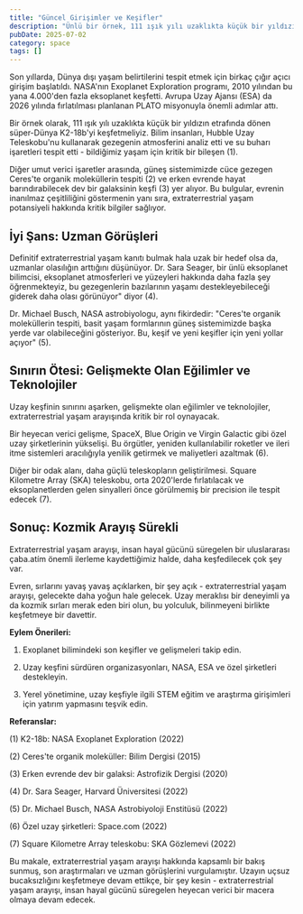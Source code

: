 ```yaml
---
title: "Güncel Girişimler ve Keşifler"
description: "Ünlü bir örnek, 111 ışık yılı uzaklıkta küçük bir yıldızın etrafında dönen süper-Dünya K2-18b'nin..."
pubDate: 2025-07-02
category: space
tags: []
---
```


Son yıllarda, Dünya dışı yaşam belirtilerini tespit etmek için birkaç çığır açıcı girişim başlatıldı. NASA'nın Exoplanet Exploration programı, 2010 yılından bu yana 4.000'den fazla eksoplanet keşfetti. Avrupa Uzay Ajansı (ESA) da 2026 yılında fırlatılması planlanan PLATO misyonuyla önemli adımlar attı.

Bir örnek olarak, 111 ışık yılı uzaklıkta küçük bir yıldızın etrafında dönen süper-Dünya K2-18b'yi keşfetmeliyiz. Bilim insanları, Hubble Uzay Teleskobu'nu kullanarak gezegenin atmosferini analiz etti ve su buharı işaretleri tespit etti - bildiğimiz yaşam için kritik bir bileşen (1).

Diğer umut verici işaretler arasında, güneş sistemimizde cüce gezegen Ceres'te organik moleküllerin tespiti (2) ve erken evrende hayat barındırabilecek dev bir galaksinin keşfi (3) yer alıyor. Bu bulgular, evrenin inanılmaz çeşitliliğini göstermenin yanı sıra, extraterrestrial yaşam potansiyeli hakkında kritik bilgiler sağlıyor.

## **İyi Şans: Uzman Görüşleri**

Definitif extraterrestrial yaşam kanıtı bulmak hala uzak bir hedef olsa da, uzmanlar olasılığın arttığını düşünüyor. Dr. Sara Seager, bir ünlü eksoplanet bilimcisi, eksoplanet atmosferleri ve yüzeyleri hakkında daha fazla şey öğrenmekteyiz, bu gezegenlerin bazılarının yaşamı destekleyebileceği giderek daha olası görünüyor" diyor (4).

Dr. Michael Busch, NASA astrobiyologu, aynı fikirdedir: "Ceres'te organik moleküllerin tespiti, basit yaşam formlarının güneş sistemimizde başka yerde var olabileceğini gösteriyor. Bu, keşif ve yeni keşifler için yeni yollar açıyor" (5).

## **Sınırın Ötesi: Gelişmekte Olan Eğilimler ve Teknolojiler**

Uzay keşfinin sınırını aşarken, gelişmekte olan eğilimler ve teknolojiler, extraterrestrial yaşam arayışında kritik bir rol oynayacak.

Bir heyecan verici gelişme, SpaceX, Blue Origin ve Virgin Galactic gibi özel uzay şirketlerinin yükselişi. Bu örgütler, yeniden kullanılabilir roketler ve ileri itme sistemleri aracılığıyla yenilik getirmek ve maliyetleri azaltmak (6).

Diğer bir odak alanı, daha güçlü teleskopların geliştirilmesi. Square Kilometre Array (SKA) teleskobu, orta 2020'lerde fırlatılacak ve eksoplanetlerden gelen sinyalleri önce görülmemiş bir precision ile tespit edecek (7).

## **Sonuç: Kozmik Arayış Sürekli**

Extraterrestrial yaşam arayışı, insan hayal gücünü süregelen bir uluslararası çaba.atím önemli ilerleme kaydettiğimiz halde, daha keşfedilecek çok şey var.

Evren, sırlarını yavaş yavaş açıklarken, bir şey açık - extraterrestrial yaşam arayışı, gelecekte daha yoğun hale gelecek. Uzay meraklısı bir deneyimli ya da kozmik sırları merak eden biri olun, bu yolculuk, bilinmeyeni birlikte keşfetmeye bir davettir.

**Eylem Önerileri:**

1. Exoplanet bilimindeki son keşifler ve gelişmeleri takip edin.

2. Uzay keşfini sürdüren organizasyonları, NASA, ESA ve özel şirketleri destekleyin.

3. Yerel yönetimine, uzay keşfiyle ilgili STEM eğitim ve araştırma girişimleri için yatırım yapmasını teşvik edin.

**Referanslar:**

(1) K2-18b: NASA Exoplanet Exploration (2022)

(2) Ceres'te organik moleküller: Bilim Dergisi (2015)

(3) Erken evrende dev bir galaksi: Astrofizik Dergisi (2020)

(4) Dr. Sara Seager, Harvard Üniversitesi (2022)

(5) Dr. Michael Busch, NASA Astrobiyoloji Enstitüsü (2022)

(6) Özel uzay şirketleri: Space.com (2022)

(7) Square Kilometre Array teleskobu: SKA Gözlemevi (2022)

Bu makale, extraterrestrial yaşam arayışı hakkında kapsamlı bir bakış sunmuş, son araştırmaları ve uzman görüşlerini vurgulamıştır. Uzayın uçsuz bucaksızlığını keşfetmeye devam ettikçe, bir şey kesin - extraterrestrial yaşam arayışı, insan hayal gücünü süregelen heyecan verici bir macera olmaya devam edecek.